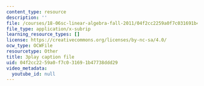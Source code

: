 ```yaml
---
content_type: resource
description: ''
file: /courses/18-06sc-linear-algebra-fall-2011/04f2cc2259a0f7c031691b47738ddd29_QVKj3LADCnA.srt
file_type: application/x-subrip
learning_resource_types: []
license: https://creativecommons.org/licenses/by-nc-sa/4.0/
ocw_type: OCWFile
resourcetype: Other
title: 3play caption file
uid: 04f2cc22-59a0-f7c0-3169-1b47738ddd29
video_metadata:
  youtube_id: null
---
```

